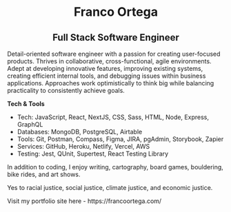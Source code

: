 <div>
    <h1 align="center">Franco Ortega</h1>
    <h2 align="center">Full Stack Software Engineer</h2>
</div>
  
<p>
Detail-oriented software engineer with a passion for creating user-focused products. Thrives in collaborative, cross-functional, agile environments. Adept at developing innovative features, improving existing systems, creating efficient internal tools, and debugging issues within business applications. Approaches work optimistically to think big while balancing practicality to consistently achieve goals.
</p>

<p>
    <strong>Tech & Tools</strong>
    <ul>
        <li>Tech: JavaScript, React, NextJS, CSS, Sass, HTML, Node, Express, GraphQL</li>
        <li>Databases: MongoDB, PostgreSQL, Airtable</li>
        <li>Tools: Git, Postman, Compass, Figma, JIRA, pgAdmin, Storybook, Zapier</li>
        <li>Services: GitHub, Heroku, Netlify, Vercel, AWS</li>
        <li>Testing: Jest, QUnit, Supertest, React Testing Library</li>
    </ul>
</p>

<p>
In addition to coding, I enjoy writing, cartography, board games, bouldering, bike rides, and art shows.
</p>

<p>
Yes to racial justice, social justice, climate justice, and economic justice.
</p>

<p>
    Visit my portfolio site here - https://francoortega.com/
</p>

<!--
**franco-ortega/franco-ortega** is a ✨ _special_ ✨ repository because its `README.md` (this file) appears on your GitHub profile.
